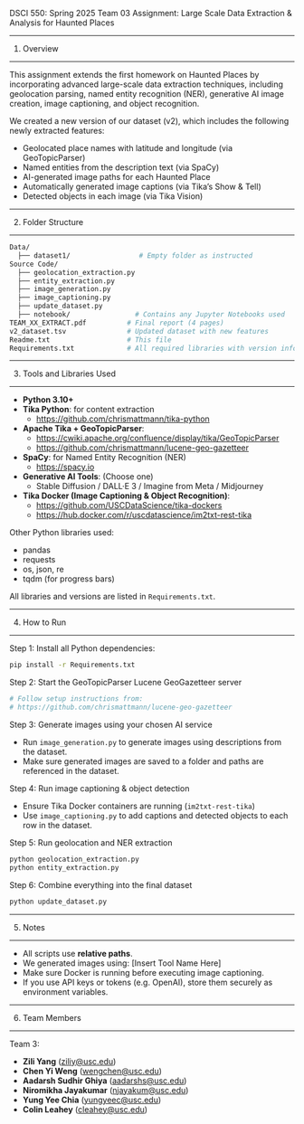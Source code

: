 DSCI 550: Spring 2025
Team 03
Assignment: Large Scale Data Extraction & Analysis for Haunted Places

------------------------------------------------------------
1. Overview
------------------------------------------------------------
This assignment extends the first homework on Haunted Places by incorporating advanced large-scale data extraction techniques, including geolocation parsing, named entity recognition (NER), generative AI image creation, image captioning, and object recognition.

We created a new version of our dataset (v2), which includes the following newly extracted features:
- Geolocated place names with latitude and longitude (via GeoTopicParser)
- Named entities from the description text (via SpaCy)
- AI-generated image paths for each Haunted Place
- Automatically generated image captions (via Tika’s Show & Tell)
- Detected objects in each image (via Tika Vision)

------------------------------------------------------------
2. Folder Structure
------------------------------------------------------------
```bash
Data/
  ├── dataset1/                 # Empty folder as instructed
Source Code/
  ├── geolocation_extraction.py
  ├── entity_extraction.py
  ├── image_generation.py
  ├── image_captioning.py
  ├── update_dataset.py
  ├── notebook/                # Contains any Jupyter Notebooks used
TEAM_XX_EXTRACT.pdf          # Final report (4 pages)
v2_dataset.tsv               # Updated dataset with new features
Readme.txt                   # This file
Requirements.txt             # All required libraries with version info
```
------------------------------------------------------------
3. Tools and Libraries Used
------------------------------------------------------------

- **Python 3.10+**
- **Tika Python**: for content extraction
    - https://github.com/chrismattmann/tika-python
- **Apache Tika + GeoTopicParser**:
    - https://cwiki.apache.org/confluence/display/tika/GeoTopicParser
    - https://github.com/chrismattmann/lucene-geo-gazetteer
- **SpaCy**: for Named Entity Recognition (NER)
    - https://spacy.io
- **Generative AI Tools**: (Choose one)
    - Stable Diffusion / DALL·E 3 / Imagine from Meta / Midjourney
- **Tika Docker (Image Captioning & Object Recognition)**:
    - https://github.com/USCDataScience/tika-dockers
    - https://hub.docker.com/r/uscdatascience/im2txt-rest-tika

Other Python libraries used:
- pandas
- requests
- os, json, re
- tqdm (for progress bars)

All libraries and versions are listed in `Requirements.txt`.

------------------------------------------------------------
4. How to Run
------------------------------------------------------------

Step 1: Install all Python dependencies:
```bash
pip install -r Requirements.txt
```

Step 2: Start the GeoTopicParser Lucene GeoGazetteer server
```bash
# Follow setup instructions from:
# https://github.com/chrismattmann/lucene-geo-gazetteer
```

Step 3: Generate images using your chosen AI service
- Run `image_generation.py` to generate images using descriptions from the dataset.
- Make sure generated images are saved to a folder and paths are referenced in the dataset.

Step 4: Run image captioning & object detection
- Ensure Tika Docker containers are running (`im2txt-rest-tika`)
- Use `image_captioning.py` to add captions and detected objects to each row in the dataset.

Step 5: Run geolocation and NER extraction
```bash
python geolocation_extraction.py
python entity_extraction.py
```

Step 6: Combine everything into the final dataset
```bash
python update_dataset.py
```

------------------------------------------------------------
5. Notes
------------------------------------------------------------

- All scripts use **relative paths**.
- We generated images using: [Insert Tool Name Here]
- Make sure Docker is running before executing image captioning.
- If you use API keys or tokens (e.g. OpenAI), store them securely as environment variables.

------------------------------------------------------------
6. Team Members
------------------------------------------------------------

Team 3:
- **Zili Yang** ([ziliy@usc.edu](mailto:ziliy@usc.edu))
- **Chen Yi Weng** ([wengchen@usc.edu](mailto:wengchen@usc.edu))
- **Aadarsh Sudhir Ghiya** ([aadarshs@usc.edu](mailto:aadarshs@usc.edu))
- **Niromikha Jayakumar** ([njayakum@usc.edu](mailto:njayakum@usc.edu))
- **Yung Yee Chia** ([yungyeec@usc.edu](mailto:yungyeec@usc.edu))
- **Colin Leahey** ([cleahey@usc.edu](mailto:cleahey@usc.edu))


